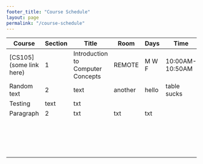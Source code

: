 ```yaml
---
footer_title: "Course Schedule"
layout: page
permalink: "/course-schedule"
---
```


| Course                  | Section | Title                             | Room    | Days  | Time            | Instructor     | Remark    |
| ----------------------- | ------- | --------------------------------- | ------- | ----- | --------------- | -------------- | --------- |
| [CS105](some link here) | 1       | Introduction to Computer Concepts | REMOTE  | M W F | 10:00AM-10:50AM | Xiaoqian Zhang |           |
| Random text             | 2       | text                              | another | hello | table sucks     | very much      | No remark |
| Testing                 | text    | txt                               |         |       |                 |                |           |
| Paragraph               | 2       | txt                               | txt     | txt   |                 |                |           |
|                         |         |                                   |         |       |                 |                |           |
|                         |         |                                   |         |       |                 |                |           |
|                         |         |                                   |         |       |                 |                |           |
|                         |         |                                   |         |       |                 |                |           |
|                         |         |                                   |         |       |                 |                |           |
|                         |         |                                   |         |       |                 |                |           |
|                         |         |                                   |         |       |                 |                |           |
|                         |         |                                   |         |       |                 |                |           |
|                         |         |                                   |         |       |                 |                |           |
|                         |         |                                   |         |       |                 |                |           |
|                         |         |                                   |         |       |                 |                |           |
|                         |         |                                   |         |       |                 |                |           |
|                         |         |                                   |         |       |                 |                |           |
|                         |         |                                   |         |       |                 |                |           |
|                         |         |                                   |         |       |                 |                |           |
|                         |         |                                   |         |       |                 |                |           |
|                         |         |                                   |         |       |                 |                |           |

